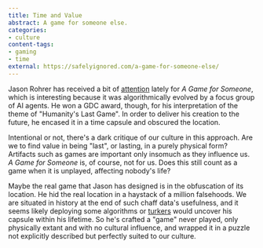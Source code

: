 ```yaml
---
title: Time and Value
abstract: A game for someone else.
categories:
- culture
content-tags:
- gaming
- time
external: https://safelyignored.com/a-game-for-someone-else/
---
```


Jason Rohrer has received a bit of [attention][] lately for _A Game for Someone_, which is interesting because it was algorithmically evolved by a focus group of AI agents. He won a GDC award, though, for his interpretation of the theme of "Humanity's Last Game". In order to deliver his creation to the future, he encased it in a time capsule and obscured the location.

[attention]: http://www.polygon.com/2013/3/28/4157884/game-designer-jason-rohrer-designs-a-game-meant-to-be-played-2000

Intentional or not, there's a dark critique of our culture in this approach. Are we to find value in being "last", or lasting, in a purely physical form? Artifacts such as games are important only insomuch as they influence us. _A Game for Someone_ is, of course, not for us. Does this still count as a game when it is unplayed, affecting nobody's life?

Maybe the real game that Jason has designed is in the obfuscation of its location. He hid the real location in a haystack of a million falsehoods. We are situated in history at the end of such chaff data's usefulness, and it seems likely deploying some algorithms or [turkers][] would uncover his capsule within his lifetime. So he's crafted a "game" never played, only physically extant and with no cultural influence, and wrapped it in a puzzle not explicitly described but perfectly suited to our culture.

[turkers]: http://www.academia.edu/319290/Who_Are_the_Turkers_Worker_Demographics_In_Amazon_Mechanical_Turk
